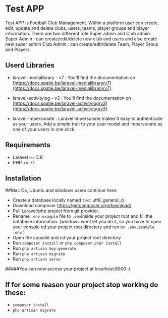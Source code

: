 # Test APP

Test APP is Football Club Management. Within a platform user can create, edit, update and delete clubs, users, teams, player groups and player information.
There are two different role Super admin and Club admin.
Super Admin : can create/edit/delete new club and users and also create new super admin
Club Admin : can create/edit/delete Team, Player Group and Players

## Userd Libraries
 - laravel-medialibrary - v7 :
       You'll find the documentation on [https://docs.spatie.be/laravel-medialibrary/v7](https://docs.spatie.be/laravel-medialibrary/v7).

 - laravel-activitylog - v3 :
       You'll find the documentation on [https://docs.spatie.be/laravel-activitylog/v3](https://docs.spatie.be/laravel-activitylog/v3).

 - laravel-impersonate :
        Laravel Impersonate makes it easy to authenticate as your users. Add a simple trait to your user model and impersonate as one of your users in one click.

 ## Requirements

- Laravel >= 5.8
- PHP >= 7.1

## Installation

##Mac Os, Ubuntu and windows users continue here:
- Create a database locally named `test` utf8_general_ci 
- Download composer https://getcomposer.org/download/
- Pull Laravel/php project from git provider.
- Rename `.env.example` file to `.env`inside your project root and fill the database information.
  (windows wont let you do it, so you have to open your console cd your project root directory and run `mv .env.example .env` )
- Open the console and cd your project root directory
- Run `composer install` or ```php composer.phar install```
- Run `php artisan key:generate` 
- Run `php artisan migrate`
- Run `php artisan serve`

#####You can now access your project at localhost:8000 :)

## If for some reason your project stop working do these:
- `composer install`
- `php artisan migrate`